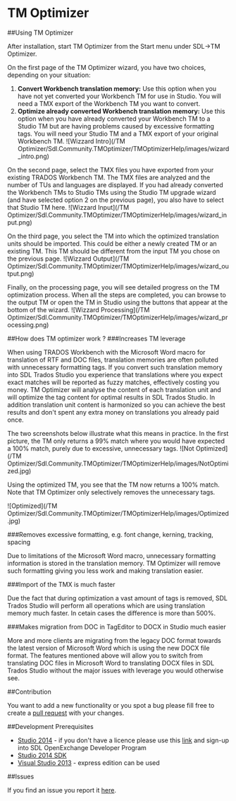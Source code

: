 # TM Optimizer

##Using TM Optimizer

After installation, start TM Optimizer from the Start menu under SDL->TM Optimizer.

On the first page of the TM Optimizer wizard, you have two choices, depending on your situation:
            
1. **Convert Workbench translation memory:** Use this option when you have not yet converted your Workbench TM for use in Studio. You will need a TMX export of the Workbench TM you want to convert.
1. **Optimize already converted Workbench translation memory:** Use this option when you have already converted your Workbench TM to a Studio TM but are having problems caused by excessive formatting tags. You will need your Studio TM and a TMX export of your original Workbench TM.
            ![Wizzard Intro](/TM Optimizer/Sdl.Community.TMOptimizer/TMOptimizerHelp/images/wizard_intro.png)

On the second page, select the TMX files you have exported from your existing TRADOS Workbench TM. The TMX files are analyzed and the number of TUs and languages are displayed. If you had already converted the Workbench TMs to Studio TMs using the Studio TM upgrade wizard (and have selected option 2 on the previous page), you also have to select that Studio TM here.
![Wizzard Input](/TM Optimizer/Sdl.Community.TMOptimizer/TMOptimizerHelp/images/wizard_input.png)

On the third page, you select the TM into which the optimized translation units should be imported. This could be either a newly created TM or an existing TM. This TM should be different from the input TM you chose on the previous page.
![Wizzard Output](/TM Optimizer/Sdl.Community.TMOptimizer/TMOptimizerHelp/images/wizard_output.png)

Finally, on the processing page, you will see detailed progress on the TM optimization process. When all the steps are completed, you can browse to the output TM or open the TM in Studio using the buttons that appear at the bottom of the wizard.
![Wizzard Processing](/TM Optimizer/Sdl.Community.TMOptimizer/TMOptimizerHelp/images/wizard_processing.png)           

##How does TM optimizer work ?
###Increases TM leverage

When using TRADOS Workbench with the Microsoft Word macro for translation of RTF and DOC files, translation memories are often polluted with unnecessary formatting tags. If you convert such translation memory into SDL Trados Studio you experience that translations where you expect exact matches will be reported as fuzzy matches, effectively costing you money. TM Optimizer will analyse the content of each translation unit and will optimize the tag content for optimal results in SDL Trados Studio. In addition translation unit content is harmonized so you can achieve the best results and don't spent any extra money on translations you already paid once.

The two screenshots below illustrate what this means in practice. In the first picture, the TM only returns a 99% match where you would have expected a 100% match, purely due to excessive, unnecessary tags.
![Not Optimized](/TM Optimizer/Sdl.Community.TMOptimizer/TMOptimizerHelp/images/NotOptimized.jpg)

Using the optimized TM, you see that the TM now returns a 100% match. Note that TM Optimizer only selectively removes the unnecessary tags.

![Optimized](/TM Optimizer/Sdl.Community.TMOptimizer/TMOptimizerHelp/images/Optimized.jpg)

###Removes excessive formatting, e.g. font change, kerning, tracking, spacing

Due to limitations of the Microsoft Word macro, unnecessary formatting information is stored in the translation memory. TM Optimizer will remove such formatting giving you less work and making translation easier.

###Import of the TMX is much faster

Due the fact that during optimization a vast amount of tags is removed, SDL Trados Studio will perform all operations which are using translation memory much faster. In cetain cases the difference is more than 500%.

###Makes migration from DOC in TagEditor to DOCX in Studio much easier

More and more clients are migrating from the legacy DOC format towards the latest version of Microsoft Word which is using the new DOCX file format. The features mentioned above will allow you to switch from translating DOC files in Microsoft Word to translating DOCX files in SDL Trados Studio without the major issues with leverage you would otherwise see.

##Contribution

You want to add a new functionality or you spot a bug please fill free to create a [pull request](http://www.codenewbie.org/blogs/how-to-make-a-pull-request) with your changes.

##Development Prerequisites

* [Studio 2014](https://oos.sdl.com/asp/products/ssl/account/mydownloads.asp) - if you don't have a licence please use this [link](http://www.translationzone.com/openexchange/developer/index.html) and sign-up into SDL OpenExchange Developer Program
* [Studio 2014 SDK](http://www.translationzone.com/openexchange/developer/sdk.html)
* [Visual Studio 2013](http://www.visualstudio.com/downloads/download-visual-studio-vs) - express edition can be used

##Issues

If you find an issue you report it [here](https://github.com/sdl/SDL-Community/issues).
